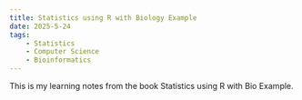 ```yaml
---
title: Statistics using R with Biology Example
date: 2025-5-24
tags: 
    - Statistics
    - Computer Science
    - Bioinformatics
---
```

This is my learning notes from the book Statistics using R with Bio Example. 
